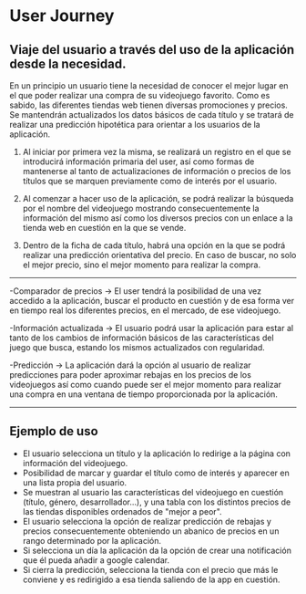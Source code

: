 # User Journey

## Viaje del usuario a través del uso de la aplicación desde la necesidad.

En un principio un usuario tiene la necesidad de conocer el mejor lugar en el que poder realizar una compra de su videojuego favorito. Como es sabido, las diferentes tiendas web tienen diversas promociones y precios. Se mantendrán actualizados los datos básicos de cada título y se tratará de realizar una predicción hipotética para orientar a los usuarios de la aplicación.

1. Al iniciar por primera vez la misma, se realizará un registro en el que se introducirá información primaria del user, así como formas de mantenerse al tanto de actualizaciones de información o precios de los títulos que se marquen previamente como de interés por el usuario.

2. Al comenzar a hacer uso de la aplicación, se podrá realizar la búsqueda por el nombre del videojuego mostrando consecuentemente la información del mismo así como los diversos precios con un enlace a la tienda web en cuestión en la que se vende.

3. Dentro de la ficha de cada título, habrá una opción en la que se podrá realizar una predicción orientativa del precio. En caso de buscar, no solo el mejor precio, sino el mejor momento para realizar la compra.

---------------------------------------------------------------------------------------

-Comparador de precios -> El user tendrá la posibilidad de una vez accedido a la aplicación, buscar el producto en cuestión y de esa forma ver en tiempo real los diferentes precios, en el mercado, de ese videojuego.

-Información actualizada -> El usuario podrá usar la aplicación para estar al tanto de los cambios de información básicos de las características del juego que busca, estando los mismos actualizados con regularidad.

-Predicción -> La aplicación dará la opción al usuario de realizar predicciones para poder aproximar rebajas en los precios de los videojuegos así como cuando puede ser el mejor momento para realizar una compra en una ventana de tiempo proporcionada por la aplicación.

---------------------------------------------------------------------------------------

## Ejemplo de uso

* El usuario selecciona un título y la aplicación lo redirige a la página con información del videojuego.
* Posibilidad de marcar y guardar el título como de interés y aparecer en una lista propia del usuario.
* Se muestran al usuario las características del videojuego en cuestión (título, género, desarrollador...), y una tabla con los distintos precios de las tiendas disponibles ordenados de "mejor a peor".
* El usuario selecciona la opción de realizar predicción de rebajas y precios consecuentemente obteniendo un abanico de precios en un rango determinado por la aplicación.
* Si selecciona un día la aplicación da la opción de crear una notificación que él pueda añadir a google calendar.
* Si cierra la predicción, selecciona la tienda con el precio que más le conviene y es redirigido a esa tienda saliendo de la app en cuestión.
